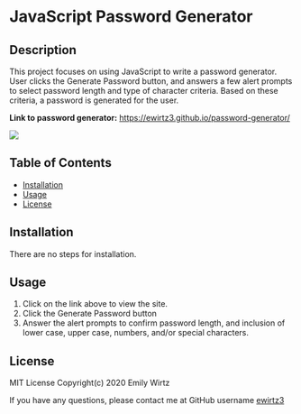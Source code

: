 # JavaScript Password Generator

## Description

This project focuses on using JavaScript to write a password generator. User clicks the Generate Password button, and answers a few alert prompts to select password length and type of character criteria. Based on these criteria, a password is generated for the user.

**Link to password generator:** https://ewirtz3.github.io/password-generator/

<img src="https://img.shields.io/github/last-commit/ewirtz3/password-generator?style=for-the-badge"/>

## Table of Contents

- [Installation](#installation)
- [Usage](#usage)
- [License](#license)

## Installation

There are no steps for installation.

## Usage

1. Click on the link above to view the site.
2. Click the Generate Password button
3. Answer the alert prompts to confirm password length, and inclusion of lower case, upper case, numbers, and/or special characters.

## License

MIT License Copyright(c) 2020 Emily Wirtz

If you have any questions, please contact me at GitHub username <a href="https://github.com/ewirtz3">ewirtz3</a>
